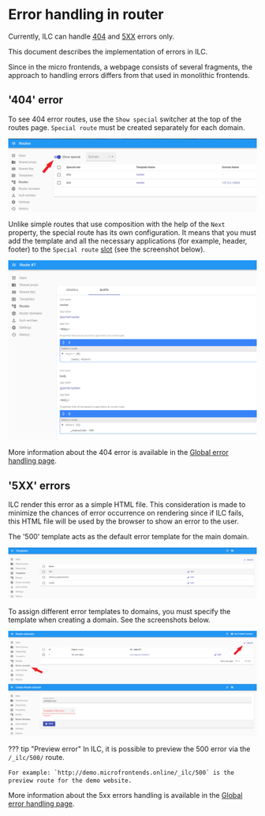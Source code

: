 # Error handling in router

Сurrently, ILC can handle [404](#404-error) and [5XX](#5xx-errors) errors only.

This document describes the implementation of errors in ILC.

Since in the micro frontends, a webpage consists of several fragments, the approach to handling errors differs from that used in monolithic frontends.

## '404' error

To see 404 error routes, use the `Show special` switcher at the top of the routes page. `Special route` must be created separately for each domain.

![ILC registry special routes switcher](../assets/routes/special-routes-switcher.png)

Unlike simple routes that use composition with the help of the `Next` property, the special route has its own configuration. It means that you must add the template and all the necessary applications (for example, header, footer) to the `Special route` [slot](./route_configuration_options.md#slot-configuration) (see the screenshot below).

![ILC registry error slot](../assets/routes/error-slot.png)

More information about the 404 error is available in the [Global error handling page](../global_errors_handling.md#404-error-not-found).

## '5XX' errors

ILC render this error as a simple HTML file. This consideration is made to minimize the chances of error occurrence on rendering since if ILC fails, this HTML file will be used by the browser to show an error to the user.

The '500' template acts as the default error template for the main domain.

![ILC registry 500 error](../assets/routes/500-error.png)

To assign different error templates to domains, you must specify the template when creating a domain. See the screenshots below.

![ILC registry domains menu](../assets/routes/domain-create.png)
![ILC registry set template of 500 error](../assets/routes/set-template-for-domains.png)

??? tip "Preview error"
    In ILC, it is possible to preview the 500 error via the `/_ilc/500/` route.

    For example: `http://demo.microfrontends.online/_ilc/500` is the preview route for the demo website.

More information about the 5xx errors handling is available in the [Global error handling page](../global_errors_handling.md#5xx-errors-unexpected-errors).

